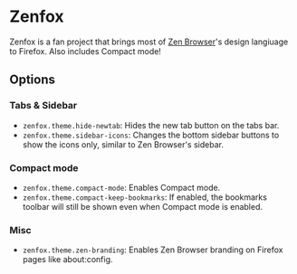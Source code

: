 # Zenfox
Zenfox is a fan project that brings most of [Zen Browser](https://zen-browser.app)'s design langiuage
to Firefox. Also includes Compact mode!

## Options
### Tabs & Sidebar
- `zenfox.theme.hide-newtab`: Hides the new tab button on the tabs bar.
- `zenfox.theme.sidebar-icons`: Changes the bottom sidebar buttons to show the icons only, similar
  to Zen Browser's sidebar.

### Compact mode
- `zenfox.theme.compact-mode`: Enables Compact mode.
- `zenfox.theme.compact-keep-bookmarks`: If enabled, the bookmarks toolbar will still be shown even
  when Compact mode is enabled.

### Misc
- `zenfox.theme.zen-branding`: Enables Zen Browser branding on Firefox pages like about:config.
